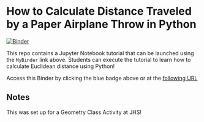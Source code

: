 # How to Calculate Distance Traveled by a Paper Airplane Throw in Python

[![Binder](https://mybinder.org/badge_logo.svg)](https://hub.gke2.mybinder.org/user/cpkrehbiel-jhs_calculatedistance-0o2ubdbu/doc/tree/Calculate_Distance.ipynb)

This repo contains a Jupyter Notebook tutorial that can be launched using the `MyBinder` link above. Students can execute the tutorial to learn how to calculate Euclidean distance using Python! 

Access this Binder by clicking the blue badge above or at the [following URL](https://hub.gke2.mybinder.org/user/cpkrehbiel-jhs_calculatedistance-0o2ubdbu/doc/tree/Calculate_Distance.ipynb)

## Notes  
This was set up for a Geometry Class Activity at JHS! 
